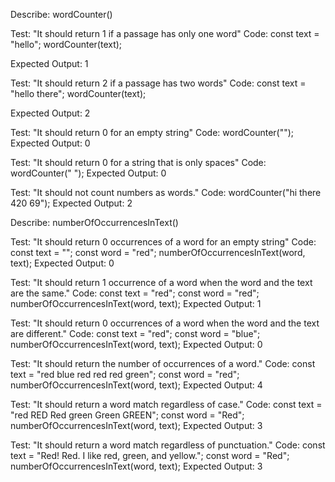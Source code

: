 Describe: wordCounter()

  Test: "It should return 1 if a passage has only one word"
  Code: 
  const text = "hello";
  wordCounter(text);

  Expected Output: 1

  Test: "It should return 2 if a passage has two words"
  Code:
  const text = "hello there";
  wordCounter(text);

  Expected Output: 2

  Test: "It should return 0 for an empty string"
  Code: wordCounter("");
  Expected Output: 0

  Test: "It should return 0 for a string that is only spaces"
  Code: wordCounter("       ");
  Expected Output: 0

  Test: "It should not count numbers as words."
  Code: wordCounter("hi there 420 69");
  Expected Output: 2

Describe: numberOfOccurrencesInText()

Test: "It should return 0 occurrences of a word for an empty string"
Code:
const text = "";
const word = "red";
numberOfOccurrencesInText(word, text);
Expected Output: 0

Test: "It should return 1 occurrence of a word when the word and the text are the same."
Code:
const text = "red";
const word = "red";
numberOfOccurrencesInText(word, text);
Expected Output: 1

Test: "It should return 0 occurrences of a word when the word and the text are different."
Code:
const text = "red";
const word = "blue";
numberOfOccurrencesInText(word, text);
Expected Output: 0

Test: "It should return the number of occurrences of a word."
Code:
const text = "red blue red red red green";
const word = "red";
numberOfOccurrencesInText(word, text);
Expected Output: 4

Test: "It should return a word match regardless of case."
Code:
const text = "red RED Red green Green GREEN";
const word = "Red";
numberOfOccurrencesInText(word, text);
Expected Output: 3

Test: "It should return a word match regardless of punctuation."
Code:
const text = "Red! Red. I like red, green, and yellow.";
const word = "Red";
numberOfOccurrencesInText(word, text);
Expected Output: 3